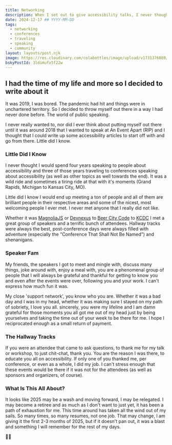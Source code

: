 ```yaml
---
title: Networking
description: When I set out to give accessibility talks, I never thought I'd meet some of the best people ever
date: 2024-12-17 ## YYYY-MM-DD
tags:
  - networking
  - conferences
  - traveling
  - speaking
  - community
layout: layouts/post.njk
image: https://res.cloudinary.com/colabottles/image/upload/v1731376889/social-card-networking.png
bskyPostId: 3ldimufx5f22w
---
```


## I had the time of my life and more so I decided to write about it

It was 2019, I was bored. The pandemic had hit and things were in unchartered territory. So I decided to throw myself out there in a way I had never done before. The world of public speaking.

I never really wanted to, nor did I ever think about putting myself out there until it was around 2018 that I wanted to speak at An Event Apart (RIP) and I thought that I could write up some accessibility articles to start off with and go from there. Little did I know.

### Little Did I Know

I never thought I would spend four years speaking to people about accessibility and three of those years traveling to conferences speaking about accessibility (as well as other topics as well towards the end). It was a wild ride and sometimes a tiring ride at that with it's moments (Grand Rapids, Michigan to Kansas City, MO).

Little did I know I would end up meeting a ton of people and all of them are brilliant people in their respective areas and some of the nicest, most welcoming people I ever met. I never met anyone that I really did not like.

Whether it was [MagnoliaJS](https://magnoliajs.com) or [Devnexus](https://devnexus.org) to [Beer City Code](https://www.beercitycode.com/) to [KCDC](https://kcdc.info) I met a great group of speakers and a terrific bunch of attendees. Hallway tracks were always the best, post-conference days were always filled with adventure (especially the &quot;Conference That Shall Not Be Named&quot;) and shenanigans.

### Speaker Fam

My friends, the speakers I got to meet and mingle with, discuss many things, joke around with, enjoy a meal with, you are a phenomenal group of people that I will always be grateful and thankful for getting to know you and even after the events were over, following you and your work. I can't express how much fun it was.

My close 'support network', you know who you are. Whether it was a bad day and I was in my head, whether it was making sure I stayed on my path of sobriety, I love you all. sincerely, you were my lifeline and I am damn grateful for those moments you all got me out of my head just by being yourselves and taking the time out of your week to be there for me. I hope I reciprocated enough as a small return of payment.

### The Hallway Tracks

If you were an attendee that came to ask questions, to thank me for my talk or workshop, to just chit-chat, thank you. You are the reason I was there, to educate you all on accessibility. If only one of you thanked me, per conference, or even as a whole, I did my job. I can't stress enough that these events would be there if it was not for the attendees (as well as sponsors and organizers, of course).

### What Is This All About&quest;

It looks like 2025 may be a wash and moving forward, I may be relegated. I may become a retiree and as much as I don't want to just yet, it has been a path of exhaustion for me. This time around has taken all the wind out of my sails. So many times, so many resumes, not one job. That may change, I am giving it the first 2-3 months of 2025, but if it doesn't pan out, it was a blast and something I will remember for the rest of my days.

✌🏻